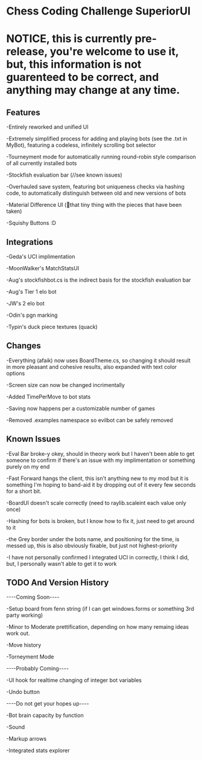 # Chess Coding Challenge SuperiorUI
# NOTICE, this is currently pre-release, you're welcome to use it, but, this information is not guarenteed to be correct, and anything may change at any time.


## Features
-Entirely reworked and unified UI

-Extremely simplified process for adding and playing bots (see the .txt in MyBot), featuring a codeless, infinitely scrolling bot selector

-Tourneyment mode for automatically running round-robin style comparison of all currently installed bots

-Stockfish evaluation bar (//see known issues)

-Overhauled save system, featuring bot uniqueness checks via hashing code, to automatically distinguish between old and new versions of bots

-Material Difference UI (🤏that tiny thing with the pieces that have been taken)

-Squishy Buttons :D

## Integrations
-Geda's UCI implimentation

-MoonWalker's MatchStatsUI

-Aug's stockfishbot.cs is the indirect basis for the stockfish evaluation bar

-Aug's Tier 1 elo bot

-JW's 2 elo bot

-Odin's pgn marking

-Typin's duck piece textures (quack)


## Changes
-Everything (afaik) now uses BoardTheme.cs, so changing it should result in more pleasant and cohesive results, also expanded with text color options

-Screen size can now be changed incrimentally

-Added TimePerMove to bot stats

-Saving now happens per a customizable number of games

-Removed .examples namespace so evilbot can be safely removed

## Known Issues
-Eval Bar broke-y okey, should in theory work but I haven't been able to get someone to confirm if there's an issue with my implimentation or something purely on my end

-Fast Forward hangs the client, this isn't anything new to my mod but it is something I'm hoping to band-aid it by dropping out of it every few seconds for a short bit.

-BoardUI doesn't scale correctly (need to raylib.scaleint each value only once)

-Hashing for bots is broken, but I know how to fix it, just need to get around to it

-the Grey border under the bots name, and positioning for the time, is messed up, this is also obviously fixable, but just not highest-priority

-I have not personally confirmed I integrated UCI in correctly, I think I did, but, I personally wasn't able to get it to work

## TODO And Version History
----Coming Soon----

-Setup board from fenn string (if I can get windows.forms or something 3rd party working)

-Minor to Moderate prettification, depending on how many remaing ideas work out.

-Move history

-Torneyment Mode

----Probably Coming----

-UI hook for realtime changing of integer bot variables

-Undo button

----Do not get your hopes up----

-Bot brain capacity by function

-Sound

-Markup arrows

-Integrated stats explorer
